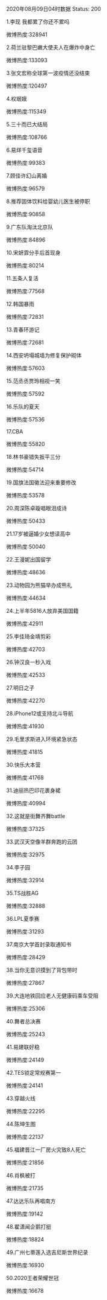 2020年08月09日04时数据
Status: 200

1.李现 我都累了你还不累吗

微博热度:328941

2.荷兰驻黎巴嫩大使夫人在爆炸中身亡

微博热度:133093

3.张文宏称全球第一波疫情还没结束

微博热度:120497

4.权珉娥

微博热度:115349

5.三十而已大结局

微博热度:108766

6.易烊千玺语音

微博热度:99383

7.顾佳许幻山离婚

微博热度:96579

8.推荐固体饮料给婴幼儿医生被停职

微博热度:90858

9.广东队淘汰北京队

微博热度:84896

10.宋妍霏分手后首现身

微博热度:80214

11.五条人复活

微博热度:77568

12.韩国暴雨

微博热度:72831

13.青春环游记

微博热度:72681

14.西安坍塌城墙为修复保护砌体

微博热度:57603

15.范丞丞贾玲相视一笑

微博热度:57592

16.乐队的夏天

微博热度:57536

17.CBA

微博热度:55820

18.林书豪错失扳平三分

微博热度:54714

19.国旗法国徽法迎来重要修改

微博热度:53578

20.周深陈卓璇唱眼泪成诗

微博热度:50433

21.17岁被逼婚少女想读高中

微博热度:50040

22.王漫妮出国留学

微博热度:48636

23.动物园为熊猫举办成熊礼

微博热度:44634

24.上半年5816人放弃美国国籍

微博热度:42911

25.李佳琦金靖剪彩

微博热度:42703

26.钟汉良一秒入戏

微博热度:42533

27.明日之子

微博热度:42270

28.iPhone12或支持北斗导航

微博热度:41930

29.毛里求斯进入环境紧急状态

微博热度:41815

30.快乐大本营

微博热度:41768

31.迪丽热巴印花裹身裙

微博热度:40994

32.这就是街舞齐舞battle

微博热度:37325

33.武汉天空像羊群奔跑的云团

微博热度:32975

34.李子园

微博热度:32914

35.TS战胜AG

微博热度:32888

36.LPL夏季赛

微博热度:31293

37.南京大学首封录取通知书

微博热度:28429

38.当你无意识摸到了背包带时

微博热度:27867

39.大连地铁回应老人无健康码乘车受阻

微博热度:25306

40.舞者总决赛

微博热度:25243

41.易建联好稳

微博热度:24149

42.TES锁定常规赛第一

微博热度:24141

43.穿越火线

微博热度:22295

44.陈坤生图

微博热度:22137

45.福建晋江一厂房火灾致8人死亡

微博热度:21856

46.肖枫被打

微博热度:21735

47.达达乐队再唱南方

微博热度:19142

48.翟潇闻企鹅打挺

微博热度:18824

49.广州七蒂莲入选吉尼斯世界纪录

微博热度:16930

50.2020王者荣耀世冠

微博热度:16678

